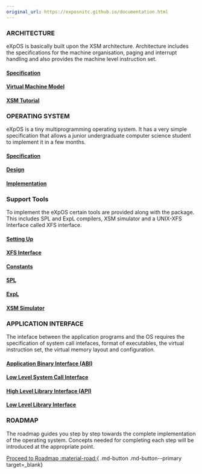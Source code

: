 ```yaml
---
original_url: https://exposnitc.github.io/documentation.html
---
```


### ARCHITECTURE
eXpOS is basically built upon the XSM architecture. Architecture includes the specifications for the machine organisation, paging and interrupt handling and also provides the machine level instruction set.

#### [Specification](./arch-spec/index.md)
#### [Virtual Machine Model](./virtual-machine-spec.md)
#### [XSM Tutorial](./tutorials/index.md)


### OPERATING SYSTEM
eXpOS is a tiny multiprogramming operating system. It has a very simple specification that allows a junior undergraduate computer science student to implement it in a few months.

#### [Specification](./os-spec/index.md)
#### [Design](./os-design/index.md)
#### [Implementation](./os-implementation.md)

### Support Tools
To implement the eXpOS certain tools are provided along with the package. This includes SPL and ExpL compilers, XSM simulator and a UNIX-XFS Interface called XFS interface.

#### [Setting Up](./support-tools/setting-up.md)
#### [XFS Interface](./support-tools/xfs-interface.md)
#### [Constants](./support-tools/constants.md)
#### [SPL](./support-tools/spl.md)
#### [ExpL](./support-tools/expl.md)
#### [XSM Simulator](./support-tools/xsm-simulator.md)


### APPLICATION INTERFACE
The inteface between the application programs and the OS requires the specification of system call intefaces, format of executables, the virtual instruction set, the virtual memory layout and configuration.


#### [Application Binary Interface (ABI)](./abi.md)
#### [Low Level System Call Interface](./os-design/sw-interface.md)
#### [High Level Library Interface (API)](./os-spec/dynamicmemoryroutines.md)
#### [Low Level Library Interface](./abi.md)

### ROADMAP
The roadmap guides you step by step towards the complete implementation of the operating system. Concepts needed for completing each step will be introduced at the appropriate point.

[Proceed to Roadmap :material-road:](./roadmap/index.md){ .md-button .md-button--primary  target=_blank}